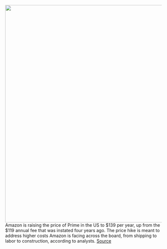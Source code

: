 <img src='https://cdn.vox-cdn.com/thumbor/2NxV2jI9VyWpzjaWsssS0fW20qI=/0x0:920x613/1200x800/filters:focal(387x234:533x380)/cdn.vox-cdn.com/uploads/chorus_image/image/70468384/acastro_190920_1777_amazon_0003.0.0.0.jpg' width='700px' /><br/>
Amazon is raising the price of Prime in the US to $139 per year, up from the $119 annual fee that was instated four years ago. The price hike is meant to address higher costs Amazon is facing across the board, from shipping to labor to construction, according to analysts.
<a href='https://www.theverge.com/2022/2/3/22916438/amazon-prime-price-increase-139-us'> Source <a/>
